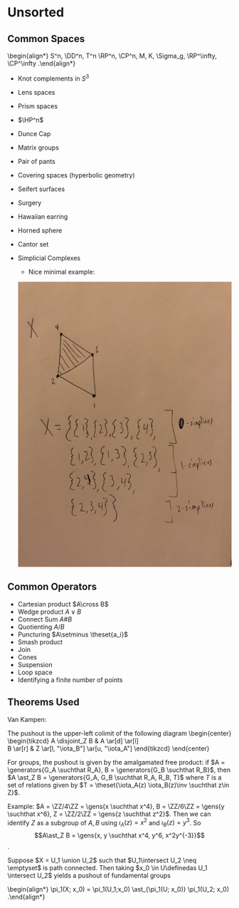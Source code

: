 # Unsorted 


## Common Spaces
\begin{align*}
S^n, \DD^n, T^n \RP^n, \CP^n, M, K, \Sigma_g, \RP^\infty, \CP^\infty
.\end{align*}

- Knot complements in $S^3$
- Lens spaces
- Prism spaces
- $\HP^n$
- Dunce Cap
- Matrix groups
- Pair of pants
- Covering spaces (hyperbolic geometry)
- Seifert surfaces
- Surgery
- Hawaiian earring
- Horned sphere
- Cantor set
- Simplicial Complexes
  - Nice minimal example:
  
  ![](figures/image_2020-05-22-18-58-03.png) 


## Common Operators

- Cartesian product $A\cross B$
- Wedge product $A \vee B$
- Connect Sum $A \# B$
- Quotienting $A/B$
- Puncturing $A\setminus \theset{a_i}$
- Smash product
- Join
- Cones
- Suspension
- Loop space
-  Identifying a finite number of points

## Theorems Used

Van Kampen:

The pushout is the upper-left colimit of the following diagram
\begin{center}
\begin{tikzcd}
A \disjoint_Z B   & A \ar[d] \ar[l] \
B \ar[r]          & Z \ar[l, "\iota_B"] \ar[u, "\iota_A"]
\end{tikzcd}
\end{center}

For groups, the pushout is given by the amalgamated free product: if $A = \generators{G_A \suchthat R_A}, B = \generators{G_B \suchthat R_B}$, then $A \ast_Z B = \generators{G_A, G_B \suchthat R_A, R_B, T}$ where $T$ is a set of relations given by $T = \theset{\iota_A(z) \iota_B(z)\inv \suchthat z\in Z}$.

Example: $A = \ZZ/4\ZZ = \gens{x \suchthat x^4}, B = \ZZ/6\ZZ = \gens{y \suchthat x^6}, Z = \ZZ/2\ZZ = \gens{z \suchthat z^2}$.
Then we can identify $Z$ as a subgroup of $A, B$ using $\iota_A(z) = x^2$ and $\iota_B(z) = y^3$.
So $$A\ast_Z B = \gens{x, y \suchthat x^4, y^6, x^2y^{-3}}$$.

Suppose $X = U_1 \union U_2$ such that $U_1\intersect U_2 \neq \emptyset$ is path connected.
Then taking $x_0 \in U\definedas U_1 \intersect U_2$ yields a pushout of fundamental groups

\begin{align*}
\pi_1(X; x_0) = \pi_1(U_1;x_0) \ast_{\pi_1(U; x_0)} \pi_1(U_2; x_0)
.\end{align*}


